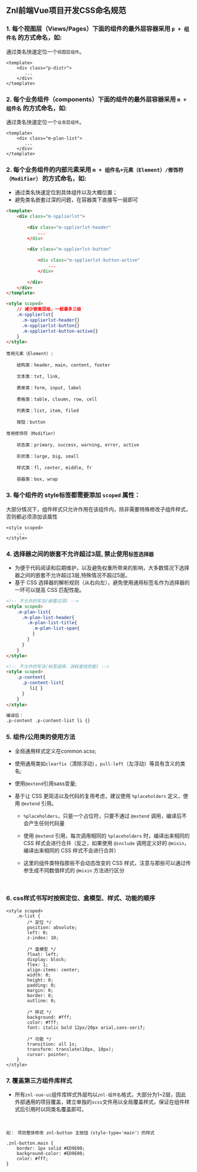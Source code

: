 ## Znl前端Vue项目开发CSS命名规范



### 1. 每个视图层（Views/Pages）下面的组件的最外层容器采用 `p + 组件名` 的方式命名，如:



通过类名快速定位一个`视图层组件`。



```
<template>
    <div class="p-distr">
       ...
    </div>
</template>
```




### 2. 每个业务组件（components）下面的组件的最外层容器采用 `m + 组件名` 的方式命名，如:



通过类名快速定位一个`业务层组件`。



```
<template>
    <div class="m-plan-list">
       ...
    </div>
</template>
```



### 2. 每个业务组件的内部元素采用 `m + 组件名+元素（Element）/修饰符（Modifier）` 的方式命名，如:



- 通过类名快速定位到具体组件以及大概位置；
- 避免类名嵌套过深的问题，在容器类下直接写一层即可



```html
<template>
    <div class="m-spplierlst">
       
      	<div class="m-spplierlst-header"
       		...
   		</div>
      
      	<div class="m-spplierlst-button"
       		
            <div class="m-spplierlst-button-active"
       			...
   			</div>
  
   		</div>
    </div>
</template>

<style scoped>
  	// 减少嵌套层级，一般最多三级
	.m-spplierlst{
      .m-spplierlst-header{}
      .m-spplierlst-button{}
      .m-spplierlst-button-active{}
	}
</style>
```



```
常用元素（Element）:

    结构类：header, main, content, footer

    文本类：txt, link,

    表单类：form, input, label

    表格类：table, cloumn, row, cell

    列表类：list, item, filed

    按钮：button
    
常用修饰符（Modifier）

    状态类：primary, success, warning, error, active

    形状类：large, big, small

    样式类：fl, center, middle, fr

    容器类：box, wrap
```



### 3. 每个组件的 style标签都需要添加 `scoped` 属性：



大部分情况下，组件样式只允许作用在该组件内，除非需要特殊修改子组件样式，否则都必须添加该属性



```
<style scoped>
    ...
</style>
```



### 4. 选择器之间的嵌套不允许超过3层, 禁止使用`标签选择器`



- 为便于代码阅读和后期维护，以及避免权重所带来的影响，大多数情况下选择器之间的嵌套不允许超过3层,特殊情况不超过5层。
- 基于 CSS 选择器的解析规则（从右向左），避免使用通用标签名作为选择器的一环可以提高 CSS 匹配性能。



```html
<!-- 不允许的写法(嵌套过深) --> 
<style scoped>
    .m-plan-list{
      .m-plan-list-header{
        .m-plan-list-title{
          .m-plan-list-span{
          }
        }
      }
    }
</style>

<!-- 不允许的写法(标签选择，消耗查找性能) --> 
<style scoped>
    .p-content{
      .p-content-list{
         li{ }
      }
    } 
</style>

编译后：
.p-content .p-content-list li {}

```



### 5. 组件/公用类的使用方法



- 全局通用样式定义在common.scss;

- 使用通用类如`clearfix`（清除浮动），`pull-left`（左浮动）等具有含义的类名;

- 使用`@extend`引用sass变量;

- 基于让 CSS 更简洁以及代码的复用考虑，建议使用 `%placeholders` 定义，使用 `@extend` 引用。

  - `%placeholders`，只是一个占位符，只要不通过 `@extend` 调用，编译后不会产生任何代码量

  - 使用 `@extend` 引用，每次调用相同的 `%placeholders` 时，编译出来相同的 CSS 样式会进行合并（反之，如果使用 `@include` 调用定义好的 `@mixin`，编译出来相同的 CSS 样式不会进行合并）

  - 这里的组件类特指那些不会动态改变的 CSS 样式，注意与那些可以通过传参生成不同数值样式的 `@mixin` 方法进行区分

    ​

### 6. css样式书写时按照定位、盒模型、样式、功能的顺序

```
<style scoped>
    .m-list {
        /* 定位 */
        position: absolute;
        left: 0;
        z-index: 10;

        /* 盒模型 */
        float: left;
        display: block;
        flex: 1;
        align-items: center;
        width: 0;
        height: 0;
        padding: 0;
        margin: 0;
        border: 0;
        outline: 0;

        /* 样式 */
        background: #fff;
        color: #fff;
        font: italic bold 12px/20px arial,sans-serif;

        /* 功能 */
        transition: all 1s;
        transform: translate(10px, 10px);
        cursor: pointer;
    }
</style>
```



### 7. 覆盖第三方组件库样式



- 所有`znl-vue-ui`组件库样式外层均以`znl-组件名`格式，大部分为1~2层，因此外部通用的项目覆盖，建立单独的`scss`文件用以全局覆盖样式，保证在组件样式后引用时以同类名覆盖即可。

  ​

```
如： 项目整体修改 znl-button 主按钮（style-type='main'）的样式

.znl-button.main {
    border: 1px solid #ED9E00;
    background-color: #ED9E00;
    color: #fff;
}
```



